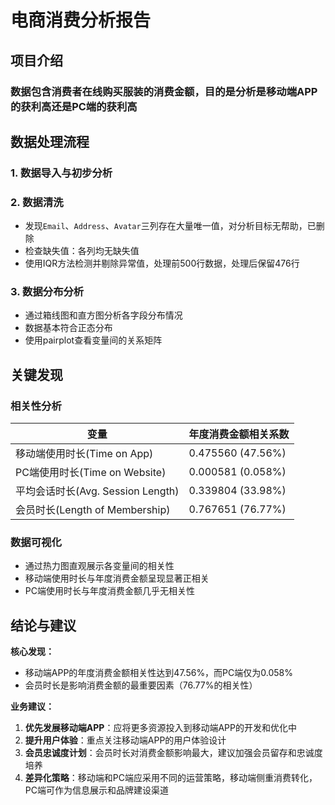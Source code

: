 # 电商消费分析报告

## 项目介绍

### 数据包含消费者在线购买服装的消费金额，目的是分析是移动端APP的获利高还是PC端的获利高

## 数据处理流程

### 1. 数据导入与初步分析
### 2. 数据清洗

- 发现`Email`、`Address`、`Avatar`三列存在大量唯一值，对分析目标无帮助，已删除
- 检查缺失值：各列均无缺失值
- 使用IQR方法检测并剔除异常值，处理前500行数据，处理后保留476行

### 3. 数据分布分析

- 通过箱线图和直方图分析各字段分布情况
- 数据基本符合正态分布
- 使用pairplot查看变量间的关系矩阵

## 关键发现

### 相关性分析

| 变量                              | 年度消费金额相关系数 |
| --------------------------------- | -------------------- |
| 移动端使用时长(Time on App)       | 0.475560 (47.56%)    |
| PC端使用时长(Time on Website)     | 0.000581 (0.058%)    |
| 平均会话时长(Avg. Session Length) | 0.339804 (33.98%)    |
| 会员时长(Length of Membership)    | 0.767651 (76.77%)    |

### 数据可视化

- 通过热力图直观展示各变量间的相关性
- 移动端使用时长与年度消费金额呈现显著正相关
- PC端使用时长与年度消费金额几乎无相关性

## 结论与建议

**核心发现：**

- 移动端APP的年度消费金额相关性达到47.56%，而PC端仅为0.058%
- 会员时长是影响消费金额的最重要因素（76.77%的相关性）

**业务建议：**

1. **优先发展移动端APP**：应将更多资源投入到移动端APP的开发和优化中
2. **提升用户体验**：重点关注移动端APP的用户体验设计
3. **会员忠诚度计划**：会员时长对消费金额影响最大，建议加强会员留存和忠诚度培养
4. **差异化策略**：移动端和PC端应采用不同的运营策略，移动端侧重消费转化，PC端可作为信息展示和品牌建设渠道

